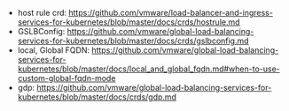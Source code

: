 - host rule crd: https://github.com/vmware/load-balancer-and-ingress-services-for-kubernetes/blob/master/docs/crds/hostrule.md
- GSLBConfig: https://github.com/vmware/global-load-balancing-services-for-kubernetes/blob/master/docs/crds/gslbconfig.md
- local, Global FQDN: https://github.com/vmware/global-load-balancing-services-for-kubernetes/blob/master/docs/local_and_global_fqdn.md#when-to-use-custom-global-fqdn-mode
- gdp: https://github.com/vmware/global-load-balancing-services-for-kubernetes/blob/master/docs/crds/gdp.md